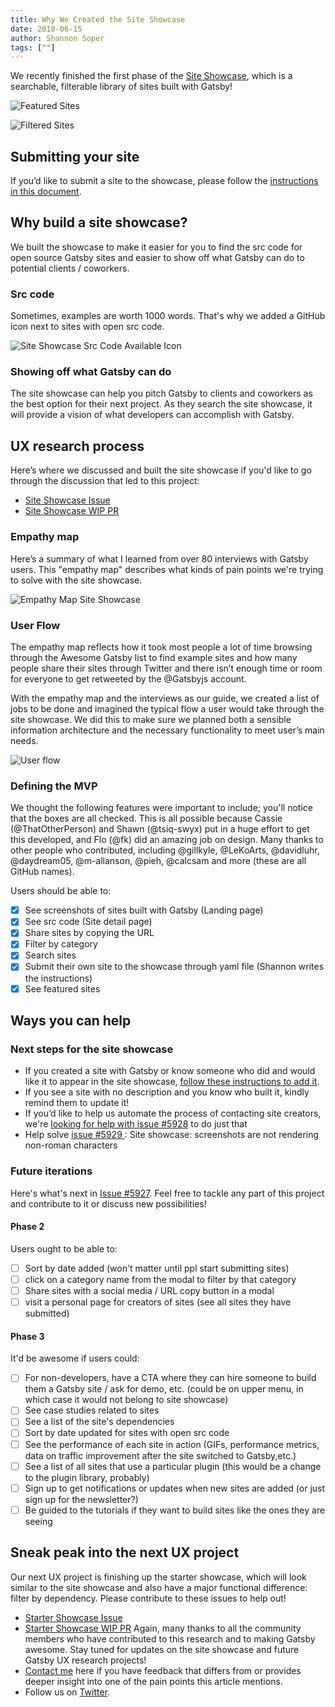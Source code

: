 ```yaml
---
title: Why We Created the Site Showcase
date: 2018-06-15
author: Shannon Soper
tags: [""]
---
```

 
We recently finished the first phase of the [Site Showcase](https://next.gatsbyjs.org/showcase/), which is a searchable, filterable library of sites built with Gatsby!

![Featured Sites](featured-sites.png)

![Filtered Sites](filtered-sites.png)

## Submitting your site

If you’d like to submit a site to the showcase, please follow the [instructions in this document](https://github.com/gatsbyjs/gatsby/blob/v2/docs/docs/site-showcase-submissions.md).
 
## Why build a site showcase?

We built the showcase to make it easier for you to find the src code for open source Gatsby sites and easier to show off what Gatsby can do to potential clients / coworkers.

### Src code

Sometimes, examples are worth 1000 words. That's why we added a GitHub icon next to sites with open src code.

![Site Showcase Src Code Available Icon](site-showcase-source-code.png)

### Showing off what Gatsby can do

The site showcase can help you pitch Gatsby to clients and coworkers as the best option for their next project. As they search the site showcase, it will provide a vision of what developers can accomplish with Gatsby.

## UX research process

Here’s where we discussed and built the site showcase if you'd like to go through the discussion that led to this project:
* [Site Showcase Issue](https://github.com/gatsbyjs/gatsby/issues/4392)
* [Site Showcase WIP PR](https://github.com/gatsbyjs/gatsby/pull/5524)

### Empathy map

Here’s a summary of what I learned from over 80 interviews with Gatsby users. This "empathy map" describes what kinds of pain points we're trying to solve with the site showcase.

![Empathy Map Site Showcase](empathy-map-site-showcase.jpg)
 
### User Flow

The empathy map reflects how it took most people a lot of time browsing through the Awesome Gatsby list to find example sites and how many people share their sites through Twitter and there isn’t enough time or room for everyone to get retweeted by the @Gatsbyjs account.

With the empathy map and the interviews as our guide, we created a list of jobs to be done and imagined the typical flow a user would take through the site showcase. We did this to make sure we planned both a sensible information architecture and the necessary functionality to meet user’s main needs.

![User flow](user-flow-site-showcase.jpg)
 
### Defining the MVP

We thought the following features were important to include; you'll notice that the boxes are all checked. This is all possible because Cassie (@ThatOtherPerson) and Shawn (@tsiq-swyx) put in a huge effort to get this developed, and Flo (@fk) did an amazing job on design. Many thanks to other people who contributed, including @gillkyle, @LeKoArts, @davidluhr, @daydream05, @m-allanson, @pieh, @calcsam and more (these are all GitHub names).

Users should be able to:
- [x] See screenshots of sites built with Gatsby (Landing page)
- [x] See src code (Site detail page)
- [x] Share sites by copying the URL
- [x] Filter by category
- [x] Search sites
- [x] Submit their own site to the showcase through yaml file (Shannon writes the instructions)
- [x] See featured sites
 
## Ways you can help

### Next steps for the site showcase

* If you created a site with Gatsby or know someone who did and would like it to appear in the site showcase, [follow these instructions to add it](https://github.com/gatsbyjs/gatsby/blob/v2/docs/docs/site-showcase-submissions.md).
* If you see a site with no description and you know who built it, kindly remind them to update it!
* If you’d like to help us automate the process of contacting site creators, we're [looking for help with issue #5928](https://github.com/gatsbyjs/gatsby/issues/5928) to do just that
* Help solve [issue #5929
](https://github.com/gatsbyjs/gatsby/issues/5929): Site showcase: screenshots are not rendering non-roman characters

 
### Future iterations

Here's what's next in [Issue #5927](https://github.com/gatsbyjs/gatsby/issues/5927). Feel free to tackle any part of this project and contribute to it or discuss new possibilities!
 
#### Phase 2
Users ought to be able to:
- [ ] Sort by date added (won't matter until ppl start submitting sites)
- [ ] click on a category name from the modal to filter by that category
- [ ] Share sites with a social media / URL copy button in a modal
- [ ] visit a personal page for creators of sites (see all sites they have submitted)
 
#### Phase 3
It'd be awesome if users could:
- [ ] For non-developers, have a CTA where they can hire someone to build them a Gatsby site / ask for demo, etc. (could be on upper menu, in which case it would not belong to site showcase)
- [ ] See case studies related to sites
- [ ] See a list of the site's dependencies
- [ ] Sort by date updated for sites with open src code
- [ ] See the performance of each site in action (GIFs, performance metrics, data on traffic improvement after the site switched to Gatsby,etc.)
- [ ] See a list of all sites that use a particular plugin (this would be a change to the plugin library, probably)
- [ ] Sign up to get notifications or updates when new sites are added (or just sign up for the newsletter?)
- [ ] Be guided to the tutorials if they want to build sites like the ones they are seeing
 
## Sneak peak into the next UX project

Our next UX project is finishing up the starter showcase, which will look similar to the site showcase and also have a major functional difference: filter by dependency. Please contribute to these issues to help out!
* [Starter Showcase Issue](https://github.com/gatsbyjs/gatsby/issues/5334)
* [Starter Showcase WIP PR](https://github.com/gatsbyjs/gatsby/pull/5831)
Again, many thanks to all the community members who have contributed to this research and to making Gatsby awesome. Stay tuned for updates on the site showcase and future Gatsby UX research projects!
* [Contact me](https://twitter.com/shannonb_ux/status/938551014956732418) here if you have feedback that differs from or provides deeper insight into one of the pain points this article mentions.
* Follow us on [Twitter](https://twitter.com/gatsbyjs).






